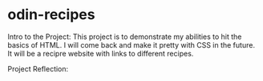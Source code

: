 # odin-recipes

Intro to the Project:
This project is to demonstrate my abilities to hit the basics of HTML. I will come back and make it pretty with CSS in the future. It will be a recipre website with links to different recipes.

Project Reflection: